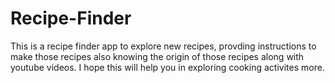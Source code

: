 # Recipe-Finder
This is a recipe finder app to explore new recipes, provding instructions to make those recipes also knowing the origin of those recipes along with youtube videos. I hope this will help you in exploring cooking activites more.
